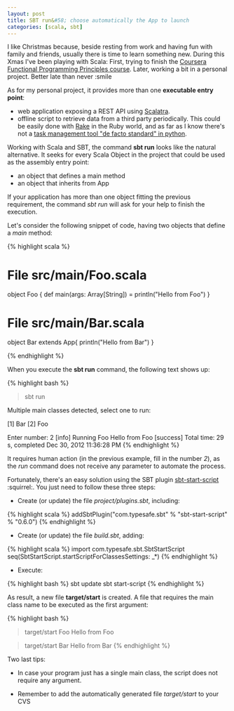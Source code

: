 ```yaml
---
layout: post
title: SBT run&#58; choose automatically the App to launch
categories: [scala, sbt]
---
```


I like Christmas because, beside resting from work and having fun with family and friends, usually there is time to learn something new. During this Xmas I've been playing with Scala: First, trying to finish the [Coursera Functional Programming Principles course](https://class.coursera.org/progfun-2012-001/auth/auth_redirector?type=login&subtype=normal). Later, working a bit in a personal project. Better late than never :smile

As for my personal project, it provides more than one **executable entry point**:

- web application exposing a REST API using [Scalatra](http://www.scalatra.org/).
- offline script to retrieve data from a third party periodically. This could be easily done with [Rake](http://rake.rubyforge.org/) in the Ruby world, and as far as I know there's not a [task management tool "de facto standard" in python](http://code.activestate.com/pypm/search:rake/).

Working with Scala and SBT, the command **sbt run** looks like the natural alternative. It seeks for every Scala Object in the project that could be used as the assembly entry point:

- an object that defines a main method
- an object that inherits from App

If your application has more than one object fitting the previous requirement, the command *sbt run* will ask for your help to finish the execution.

Let's consider the following snippet of code, having two objects that define a *main* method:

{% highlight scala %}
# File src/main/Foo.scala
object Foo {
    def main(args: Array[String]) = println("Hello from Foo")
}

# File src/main/Bar.scala
object Bar extends App{
    println("Hello from Bar")
}

{% endhighlight %}

When you execute the **sbt run** command, the following text shows up:

{% highlight bash %}
> sbt run

Multiple main classes detected, select one to run:

 [1] Bar
 [2] Foo

Enter number: 2
[info] Running Foo
Hello from Foo
[success] Total time: 29 s, completed Dec 30, 2012 11:36:28 PM
{% endhighlight %}

It requires human action (in the previous example, fill in the number *2*), as the *run* command does not receive any parameter to automate the process.

Fortunately, there's an easy solution using the SBT plugin [sbt-start-script](https://github.com/sbt/sbt-start-script) :squirrel:. You just need to follow these three steps:

* Create (or update) the file *project/plugins.sbt*, including:

{% highlight scala %}
addSbtPlugin("com.typesafe.sbt" % "sbt-start-script" % "0.6.0")
{% endhighlight %}

* Create (or update) the file *build.sbt*, adding:

{% highlight scala %}
import com.typesafe.sbt.SbtStartScript
seq(SbtStartScript.startScriptForClassesSettings: _*)
{% endhighlight %}

* Execute:

{% highlight bash %}
sbt update
sbt start-script
{% endhighlight %}

As result, a new file **target/start** is created. A file that requires the main class name to be executed as the first argument:

{% highlight bash %}
> target/start Foo
Hello from Foo

> target/start Bar
Hello from Bar
{% endhighlight %}

Two last tips:

* In case your program just has a single main class, the script does not require any argument.

* Remember to add the automatically generated file *target/start* to your CVS